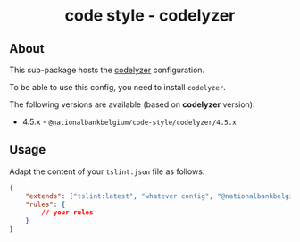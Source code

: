 <h1 align="center">
   code style - codelyzer
</h1>

## About

This sub-package hosts the [codelyzer](https://github.com/mgechev/codelyzer) configuration.

To be able to use this config, you need to install `codelyzer`.

The following versions are available (based on **codelyzer** version):

-   4.5.x - `@nationalbankbelgium/code-style/codelyzer/4.5.x`

## Usage

Adapt the content of your `tslint.json` file as follows:

```json
{
	"extends": ["tslint:latest", "whatever config", "@nationalbankbelgium/code-style/codelyzer/4.5.x"],
	"rules": {
		// your rules
	}
}
```
